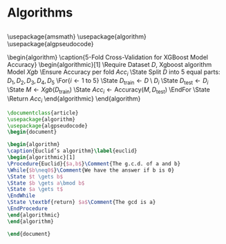 # Algorithms

## 


\usepackage{amsmath}
\usepackage{algorithm}
\usepackage{algpseudocode}

\begin{algorithm}
\caption{5-Fold Cross-Validation for XGBoost Model Accuracy}
\begin{algorithmic}[1]
\Require Dataset $D$, Xgboost algorithm Model $Xgb$
\Ensure Accuracy per fold $Acc_i$
\State Split $D$ into 5 equal parts: $D_1, D_2, D_3, D_4, D_5$
\For{$i \gets 1$ to $5$}
    \State $D_{\text{train}} \gets D \setminus D_i$
    \State $D_{\text{test}} \gets D_i$
    \State $M \gets Xgb(D_{\text{train}})$
    \State $Acc_i \gets \text{Accuracy}(M, D_{\text{test}})$
\EndFor
\State \Return $Acc_i$
\end{algorithmic}
\end{algorithm}

```latex
\documentclass{article}
\usepackage{algorithm}
\usepackage{algpseudocode}
\begin{document}

\begin{algorithm}
\caption{Euclid’s algorithm}\label{euclid}
\begin{algorithmic}[1]
\Procedure{Euclid}{$a,b$}\Comment{The g.c.d. of a and b}
\While{$b\neq0$}\Comment{We have the answer if b is 0}
\State $t \gets b$
\State $b \gets a\bmod b$
\State $a \gets t$
\EndWhile
\State \textbf{return} $a$\Comment{The gcd is a}
\EndProcedure
\end{algorithmic}
\end{algorithm}

\end{document}